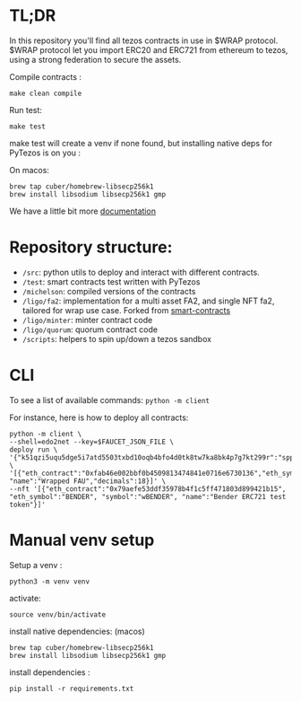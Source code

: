 # TL;DR

In this repository you'll find all tezos contracts in use in $WRAP protocol.
$WRAP protocol let you import ERC20 and ERC721 from ethereum to tezos, using a strong federation to secure the assets. 

Compile contracts :

`make clean compile`

Run test:

`make test`

make test will create a venv if none found, but installing native deps for PyTezos is on you :

On macos: 
```
brew tap cuber/homebrew-libsecp256k1
brew install libsodium libsecp256k1 gmp
```

We have a little bit more [documentation](https://github.com/bender-labs/wrap-tz-contracts/wiki)

# Repository structure:

* `/src`: python utils to deploy and interact with different contracts. 
* `/test`: smart contracts test written with PyTezos
* `/michelson`: compiled versions of the contracts
* `/ligo/fa2`: implementation for a multi asset FA2, and single NFT fa2, tailored for wrap use case. Forked from [smart-contracts](https://github.com/tqtezos/smart-contracts)
* `/ligo/minter`: minter contract code
* `/ligo/quorum`: quorum contract code
* `/scripts`: helpers to spin up/down a tezos sandbox

# CLI

To see a list of available commands:
`python -m client`

For instance, here is how to deploy all contracts:
```shell
python -m client \
--shell=edo2net --key=$FAUCET_JSON_FILE \
deploy run \
'{"k51qzi5uqu5dge5i7atd5503txbd10oqb4bfo4d0tk8tw7ka8bk4p7g7kt299r":"sppk7a8xPov96ZwVh7mKi6nkkQS8r8ycYHDp7YahhnF3q1Xb3AQmBpL"}' \
'[{"eth_contract":"0xfab46e002bbf0b4509813474841e0716e6730136","eth_symbol":"FAU","symbol":"wFAU", "name":"Wrapped FAU","decimals":18}]' \
--nft '[{"eth_contract":"0x79aefe53ddf35978b4f1c5ff471803d899421b15", "eth_symbol":"BENDER", "symbol":"wBENDER", "name":"Bender ERC721 test token"}]'
```

# Manual venv setup

Setup a venv :
```
python3 -m venv venv
```

activate: 
```
source venv/bin/activate
```
install native dependencies: (macos) 
```
brew tap cuber/homebrew-libsecp256k1
brew install libsodium libsecp256k1 gmp
```

install dependencies :
```
pip install -r requirements.txt
```